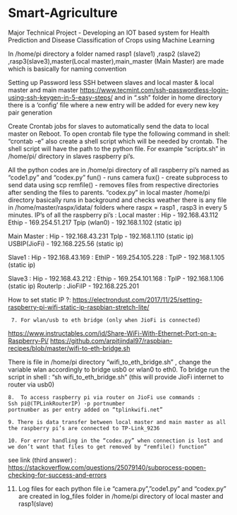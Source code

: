 # Smart-Agriculture
Major Technical Project - Developing an IOT based system for Health Prediction and Disease Classification of Crops using Machine Learning

In /home/pi directory a folder named rasp1 (slave1) ,rasp2 (slave2) ,rasp3(slave3),master(Local master),main_master (Main Master) are made which is basically for naming convention 


Setting up Password less SSH between slaves and local master & local master and main master
https://www.tecmint.com/ssh-passwordless-login-using-ssh-keygen-in-5-easy-steps/
and in “.ssh” folder in home directory there is a ‘config’ file where a new entry will be added for every new key pair generation

Create Crontab jobs for slaves to automatically send the data to local master on Reboot.
	To open crontab file type the following command in shell:
“crontab -e” also create a shell script which will be needed by crontab. The shell script will have the path to the python file. For example “scriptx.sh” in /home/pi/ directory in slaves raspberry pi’s.

All the python codes are in /home/pi directory of all raspberry pi’s named as “code1.py” and “codex.py”
fun() - runs camera
fux() - create subprocess to send data using scp
remfile() - removes files from respective directories after sending the files to parents.
“codex.py” in local master /home/pi directory basically runs in background and checks weather there is any file in /home/master/raspx/idata/ folders where raspx = rasp1 , rasp3 in every 5 minutes.
IP’s of all the raspberry pi’s :
Local master : 	Hip 			- 	192.168.43.112
  	Ethip 			-	169.254.51.217
  	Tpip (wlan0)  		-	192.168.1.102		(static ip)

Main Master :		Hip			-	192.168.43.231
TpIp			-	192.168.1.110		(static ip)   
USBIP(JioFi)		-	192.168.225.56	(static ip)

Slave1		:	Hip			-	192.168.43.169
:	EthIP			-	169.254.105.228
:	TpIP			-	192.168.1.105		(static ip)

Slave3		:	Hip			-	192.168.43.212
:	Ethip			-	169.254.101.168
:	TpIP			-	192.168.1.106		(static ip)
	RouterIp	:	JioFiIP		- 	192.168.225.201
				


How to set static IP ?:
https://electrondust.com/2017/11/25/setting-raspberry-pi-wifi-static-ip-raspbian-stretch-lite/
     
     7.	For wlan/usb to eth bridge (only when JioFi is connected)
https://www.instructables.com/id/Share-WiFi-With-Ethernet-Port-on-a-Raspberry-Pi/
https://github.com/arpitjindal97/raspbian-recipes/blob/master/wifi-to-eth-bridge.sh

There is file in /home/pi directory “wifi_to_eth_bridge.sh” , change the variable wlan accordingly to bridge usb0 or wlan0 to eth0.
To bridge run the script in shell : “sh wifi_to_eth_bridge.sh” (this will provide JioFi internet to router via usb0)   

    8.	To access raspberry pi via router on JioFi use commands :
	Ssh pi@(TPLinkRouterIP) -p portnumber
	portnumber as per entry added on “tplinkwifi.net”

    9. There is data transfer between local master and main master as all the raspberry pi’s are connected to TP-Link_9236

    10. For error handling in the “codex.py” when connection is lost and we don’t want that files to get removed by “remfile() function” 
see link (third answer) :
	https://stackoverflow.com/questions/25079140/subprocess-popen-checking-for-success-and-errors

11. Log files for each python file i.e “camera.py”,”code1.py” and “codex.py” are created in log_files folder in /home/pi directory of local master and rasp1(slave)
